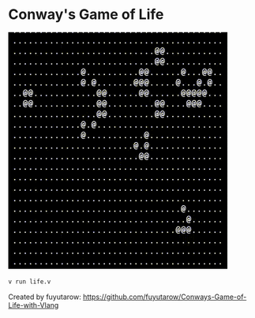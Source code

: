 # Conway's Game of Life

![](demo.gif)


```v
v run life.v
```

Created by fuyutarow: https://github.com/fuyutarow/Conways-Game-of-Life-with-Vlang


